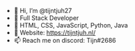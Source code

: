 - 👋 Hi, I’m @tijntjuh27
- 👀 Full Stack Developer
- 💞️ HTML, CSS, JavaScript, Python, Java
- 👀 Website: https://tijntjuh.nl/
- 📫 Reach me on discord: Tijn#2686

<!---
tijntjuh27/tijntjuh27 is a ✨ special ✨ repository because its `README.md` (this file) appears on your GitHub profile.
You can click the Preview link to take a look at your changes.
--->
